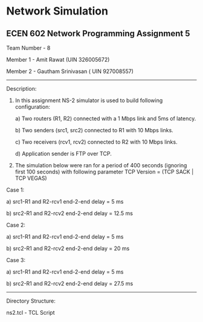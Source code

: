 
# Network Simulation


ECEN 602 Network Programming Assignment 5
-------------------------------------------------------------------------------------------------------------------------

Team Number - 8

Member 1 - Amit Rawat (UIN 326005672)

Member 2 - Gautham Srinivasan ( UIN 927008557)

------------------------------------------------------------------------------------------------------------------------
Description:

1. In this assignment NS-2 simulator is used to build following configuration:

   a) Two routers (R1, R2) connected with a 1 Mbps link and 5ms of latency.
   
   b) Two senders (src1, src2) connected to R1 with 10 Mbps links.
   
   c) Two receivers (rcv1, rcv2) connected to R2 with 10 Mbps links.
   
   d) Application sender is FTP over TCP.

2. The simulation below were ran for a period of 400 seconds (ignoring first 100 seconds) with following parameter TCP Version = (TCP SACK | TCP VEGAS)

Case 1:

   a) src1-R1 and R2-rcv1 end-2-end delay = 5 ms
   
   b) src2-R1 and R2-rcv2 end-2-end delay = 12.5 ms
   
Case 2:

   a) src1-R1 and R2-rcv1 end-2-end delay = 5 ms
   
   b) src2-R1 and R2-rcv2 end-2-end delay = 20 ms
   
Case 3:

   a) src1-R1 and R2-rcv1 end-2-end delay = 5 ms
   
   b) src2-R1 and R2-rcv2 end-2-end delay = 27.5 ms

--------------------------------------------------------------------------------------------------------------------------
Directory Structure:

ns2.tcl - TCL Script



